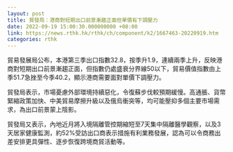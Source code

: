 ```yaml
---
layout: post
title: 貿發局：港商對短期出口前景漸趨正面但單價有下調壓力
date: 2022-09-19 15:00:30.000000000 +08:00
link: https://news.rthk.hk/rthk/ch/component/k2/1667463-20220919.htm
categories: rthk
---
```


貿易發展局公布，本港第三季出口指數32.8，按季升1.9，連續兩季上升，反映港商對短期出口前景漸趨正面，但指數仍處盛衰分界線50以下，貿易價值指數由上季51.7急挫至今季40.2，顯示港商需要面對單價下調壓力。

貿發局表示，市場憂慮外部環境持續惡化，令復蘇步伐較預期緩慢。高通脹、貨幣緊縮政策加快、中美貿易摩擦升級以及俄烏衝突等，均可能壓抑多個主要市場需求，為出口前景蒙上陰影。

貿發局又表示，內地近月將入境隔離管控期縮短至7天集中隔離醫學觀察，以及3天居家健康監測，約52%受訪出口商表示措施有利業務發展，認為可以令商務出差安排更具彈性、逐步恢復跨境商貿活動等。
